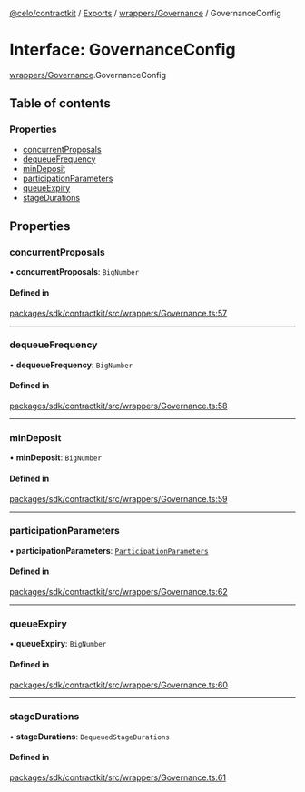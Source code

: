 [@celo/contractkit](../README.md) / [Exports](../modules.md) / [wrappers/Governance](../modules/wrappers_Governance.md) / GovernanceConfig

# Interface: GovernanceConfig

[wrappers/Governance](../modules/wrappers_Governance.md).GovernanceConfig

## Table of contents

### Properties

- [concurrentProposals](wrappers_Governance.GovernanceConfig.md#concurrentproposals)
- [dequeueFrequency](wrappers_Governance.GovernanceConfig.md#dequeuefrequency)
- [minDeposit](wrappers_Governance.GovernanceConfig.md#mindeposit)
- [participationParameters](wrappers_Governance.GovernanceConfig.md#participationparameters)
- [queueExpiry](wrappers_Governance.GovernanceConfig.md#queueexpiry)
- [stageDurations](wrappers_Governance.GovernanceConfig.md#stagedurations)

## Properties

### concurrentProposals

• **concurrentProposals**: `BigNumber`

#### Defined in

[packages/sdk/contractkit/src/wrappers/Governance.ts:57](https://github.com/celo-org/developer-tooling/blob/master/packages/sdk/contractkit/src/wrappers/Governance.ts#L57)

___

### dequeueFrequency

• **dequeueFrequency**: `BigNumber`

#### Defined in

[packages/sdk/contractkit/src/wrappers/Governance.ts:58](https://github.com/celo-org/developer-tooling/blob/master/packages/sdk/contractkit/src/wrappers/Governance.ts#L58)

___

### minDeposit

• **minDeposit**: `BigNumber`

#### Defined in

[packages/sdk/contractkit/src/wrappers/Governance.ts:59](https://github.com/celo-org/developer-tooling/blob/master/packages/sdk/contractkit/src/wrappers/Governance.ts#L59)

___

### participationParameters

• **participationParameters**: [`ParticipationParameters`](wrappers_Governance.ParticipationParameters.md)

#### Defined in

[packages/sdk/contractkit/src/wrappers/Governance.ts:62](https://github.com/celo-org/developer-tooling/blob/master/packages/sdk/contractkit/src/wrappers/Governance.ts#L62)

___

### queueExpiry

• **queueExpiry**: `BigNumber`

#### Defined in

[packages/sdk/contractkit/src/wrappers/Governance.ts:60](https://github.com/celo-org/developer-tooling/blob/master/packages/sdk/contractkit/src/wrappers/Governance.ts#L60)

___

### stageDurations

• **stageDurations**: `DequeuedStageDurations`

#### Defined in

[packages/sdk/contractkit/src/wrappers/Governance.ts:61](https://github.com/celo-org/developer-tooling/blob/master/packages/sdk/contractkit/src/wrappers/Governance.ts#L61)
